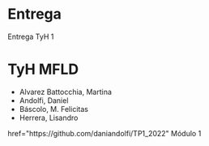 # Entrega
Entrega TyH 1
<html>
  <h1> TyH MFLD </h1>
  <ul>
    <li> Alvarez Battocchia, Martina </li>
    <li> Andolfi, Daniel </li>
    <li> Báscolo, M. Felicitas </li>
    <li> Herrera, Lisandro </li>
  </ul>
  <a> href="https://github.com/daniandolfi/TP1_2022" Módulo 1 </a>
  </html>
  
